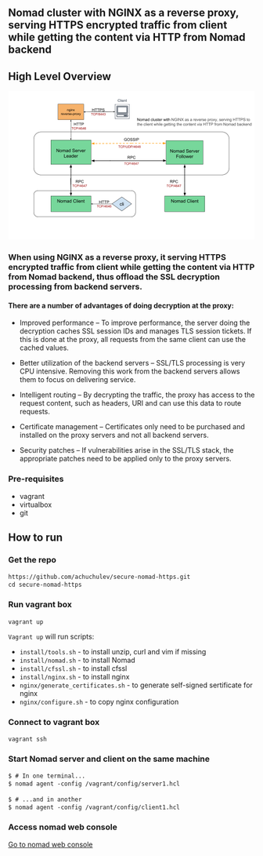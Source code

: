 ## Nomad cluster with NGINX as a reverse proxy, serving HTTPS encrypted traffic from client while getting the content via HTTP from Nomad backend

## High Level Overview

<img src="diagrams/nginx-reverse-proxy-nomad.png" />

### When using NGINX as a reverse proxy, it serving HTTPS encrypted traffic from client while getting the content via HTTP from Nomad backend, thus offload the SSL decryption processing from backend servers. 

#### There are a number of advantages of doing decryption at the proxy:

- Improved performance – To improve performance, the server doing the decryption caches SSL session IDs and manages TLS session tickets. If this is done at the proxy, all requests from the same client can use the cached values.

- Better utilization of the backend servers – SSL/TLS processing is very CPU intensive. Removing this work from the backend servers allows them to focus on delivering service.

- Intelligent routing – By decrypting the traffic, the proxy has access to the request content, such as headers, URI and can use this data to route requests.

- Certificate management – Certificates only need to be purchased and installed on the proxy servers and not all backend servers.

- Security patches – If vulnerabilities arise in the SSL/TLS stack, the appropriate patches need to be applied only to the proxy servers.

### Pre-requisites

- vagrant
- virtualbox
- git

## How to run

### Get the repo

```
https://github.com/achuchulev/secure-nomad-https.git
cd secure-nomad-https
```

### Run vagrant box

```
vagrant up
```

`Vagrant up` will run scripts:

- `install/tools.sh` - to install unzip, curl and vim if missing
- `install/nomad.sh` - to install Nomad
- `install/cfssl.sh` - to install cfssl
- `install/nginx.sh` - to install nginx
- `nginx/generate_certificates.sh` - to generate self-signed sertificate for nginx 
- `nginx/configure.sh` - to copy nginx configuration

### Connect to vagrant box

```
vagrant ssh
```

### Start Nomad server and client on the same machine

```
$ # In one terminal...
$ nomad agent -config /vagrant/config/server1.hcl

$ # ...and in another
$ nomad agent -config /vagrant/config/client1.hcl
```

### Access nomad web console

[Go to nomad web console](https://localhost:8443)
